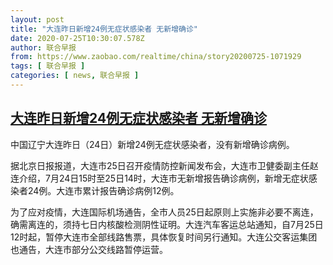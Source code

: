 ```yaml
---
layout: post
title: "大连昨日新增24例无症状感染者 无新增确诊"
date: 2020-07-25T10:30:07.578Z
author: 联合早报
from: https://www.zaobao.com/realtime/china/story20200725-1071929
tags: [ 联合早报 ]
categories: [ news, 联合早报 ]
---
```

<!--1595695380000-->
[大连昨日新增24例无症状感染者 无新增确诊](https://www.zaobao.com/realtime/china/story20200725-1071929)
------

<div>
<p>中国辽宁大连昨日（24日）新增24例无症状感染者，没有新增确诊病例。</p><p>据北京日报报道，大连市25日召开疫情防控新闻发布会，大连市卫健委副主任赵连介绍，7月24日15时至25日14时，大连市无新增报告确诊病例，新增无症状感染者24例。大连市累计报告确诊病例12例。</p><p>为了应对疫情，大连国际机场通告，全市人员25日起原则上实施非必要不离连，确需离连的，须持七日内核酸检测阴性证明。大连汽车客运总站通知，自7月25日12时起，暂停大连市全部线路售票，具体恢复时间另行通知。大连公交客运集团也通告，大连市部分公交线路暂停运营。</p><section id="imu"><div id="dfp-ad-imu1-wrapper" class="dfp-tag-wrapper"><div id="dfp-ad-imu1" class="dfp-tag-wrapper"></div></div></section><div id="innity-in-post"></div><div id="dfp-ad-midarticlespecial-wrapper" class="dfp-tag-wrapper"><div id="dfp-ad-midarticlespecial" class="dfp-tag-wrapper"></div></div>
</div>
